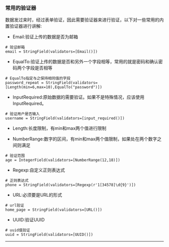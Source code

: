 ### 常用的验证器

数据发过来时，经过表单验证，因此需要验证器来进行验证，以下对一些常用的内置验证器进行讲解:

* Email:验证上传的数据是否为邮箱

```
# 验证邮箱
email = StringField(validators=[Email()])
```

* EqualTo:验证上传的数据是否和另外一个字段相等，常用的就是密码和确认密码两个字段是否相等

```
# EqualTo指定与之保持相同值的字段
password_repeat = StringField(validators=[Length(min=6,max=10),EqualTo("password")])
```

* InputRequired:原始数据的需要验证。如果不是特殊情况，应该使用InputRequired。

```
# 验证用户是否输入
username = StringField(validators=[input_required()])
```

* Length:长度限制，有min和max两个值进行限制

* NumberRange:数字的区间，有min和max两个值限制，如果处在两个数字之间则满足

```
# 验证范围
age = IntegerField(validators=[NumberRange(12,18)])
```

* Regexp:自定义正则表达式

```
# 正则表达式
phone = StringField(validators=[Regexp(r'1[34578]\d{9}')])
```

* URL:必须要是URL的形式

```
# url验证
home_page = StringField(validators=[URL()])
```

* UUID:验证UUID

```
# uuid值验证
uuid = StringField(validators=[UUID()])
```

---



